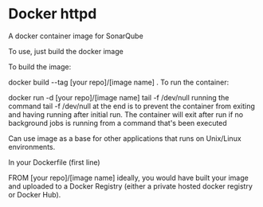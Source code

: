 # Docker httpd

A docker container image for SonarQube

To use, just build the docker image

To build the image:

docker build --tag [your repo]/[image name] .
To run the container:

docker run -d [your repo]/[image name] tail -f /dev/null
running the command tail -f /dev/null at the end is to prevent the container from exiting and having running after initial run. The container will exit after run if no background jobs is running from a command that's been executed

Can use image as a base for other applications that runs on Unix/Linux environments.

In your Dockerfile (first line)

FROM [your repo]/[image name]
ideally, you would have built your image and uploaded to a Docker Registry (either a private hosted docker registry or Docker Hub).
